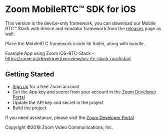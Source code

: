 # Zoom MobileRTC&trade; SDK for iOS

This version is the device-only framework, you can download our Mobile RTC&trade; Stack with device and emulator framework from the [releases](https://github.com/zoom/zoom-sdk-ios/releases) page as well.

Place the MobileRTC.framework inside lib folder, along with bundle. 

Example App using Zoom iOS-RTC-Stack - https://zoom.us/developer/overview/ios-rtc-stack-quickstart

## Getting Started
* [Sign up](https://zoom.us) for a free Zoom account
* Get the App key and secret from your account in the [Zoom Developer Portal](https://zoom.us/developer)
* Update the API key and secret in the project
* Build the project

If you need assistance, please visit the [Zoom Developer Portal](https://zoom.us/developer)

Copyright ©2018 Zoom Video Communications, Inc.
